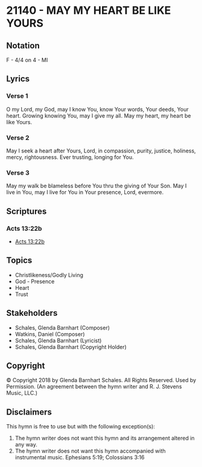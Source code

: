 # 21140 - MAY MY HEART BE LIKE YOURS

## Notation

F - 4/4 on 4 - MI

## Lyrics

### Verse 1

O my Lord, my God, may I know You, know Your words, Your deeds, Your heart. Growing knowing You, may I give my all. May my heart, my heart be like Yours.

### Verse 2

May I seek a heart after Yours, Lord, in compassion, purity, justice, holiness, mercy, rightousness. Ever trusting, longing for You.

### Verse 3

May my walk be blameless before You thru the giving of Your Son. May I live in You, may I live for You in Your presence, Lord, evermore.


## Scriptures

### Acts 13:22b

- [Acts 13:22b](https://www.biblegateway.com/passage/?search=Acts%2013%3A22b)


## Topics

- Christlikeness/Godly Living
- God - Presence
- Heart
- Trust

## Stakeholders

- Schales, Glenda Barnhart (Composer)
- Watkins, Daniel (Composer)
- Schales, Glenda Barnhart (Lyricist)
- Schales, Glenda Barnhart (Copyright Holder)

## Copyright

© Copyright 2018 by Glenda Barnhart Schales. All Rights Reserved. Used by Permission.
(An agreement between the hymn writer and R. J. Stevens Music, LLC.)

## Disclaimers

This hymn is free to use but with the following exception(s):
1. The hymn writer does not want this hymn and its arrangement altered in any way.
2. The hymn writer does not want this hymn accompanied with instrumental music.
Ephesians 5:19; Colossians 3:16

